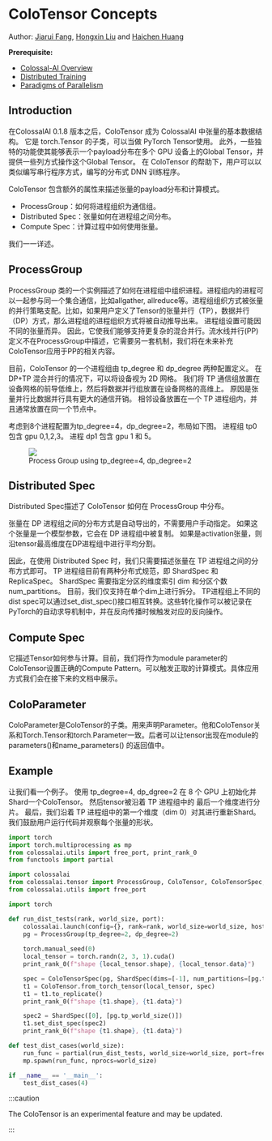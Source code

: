 # ColoTensor Concepts

Author: [Jiarui Fang](https://github.com/feifeibear), [Hongxin Liu](https://github.com/ver217) and [Haichen Huang](https://github.com/1SAA)

**Prerequisite:**
- [Colossal-AI Overview](../concepts/colossalai_overview.md)
- [Distributed Training](../concepts/distributed_training.md)
- [Paradigms of Parallelism](../concepts/paradigms_of_parallelism.md)

## Introduction

在ColossalAI 0.1.8 版本之后，ColoTensor 成为 ColossalAI 中张量的基本数据结构。 它是 torch.Tensor 的子类，可以当做 PyTorch Tensor使用。 此外，一些独特的功能使其能够表示一个payload分布在多个 GPU 设备上的Global  Tensor，并提供一些列方式操作这个Global Tensor。 在 ColoTensor 的帮助下，用户可以以类似编写串行程序方式，编写的分布式 DNN 训练程序。

ColoTensor 包含额外的属性来描述张量的payload分布和计算模式。

- ProcessGroup：如何将进程组织为通信组。
- Distributed Spec：张量如何在进程组之间分布。
- Compute Spec：计算过程中如何使用张量。

我们一一详述。

## ProcessGroup

ProcessGroup 类的一个实例描述了如何在进程组中组织进程。进程组内的进程可以一起参与同一个集合通信，比如allgather, allreduce等。进程组组织方式被张量的并行策略支配。比如，如果用户定义了Tensor的张量并行（TP），数据并行（DP）方式，那么进程组的进程组织方式将被自动推导出来。 进程组设置可能因不同的张量而异。 因此，它使我们能够支持更复杂的混合并行。流水线并行(PP)定义不在ProcessGroup中描述，它需要另一套机制，我们将在未来补充ColoTensor应用于PP的相关内容。

目前，ColoTensor 的一个进程组由 tp_degree 和 dp_degree 两种配置定义。 在 DP+TP 混合并行的情况下，可以将设备视为 2D 网格。 我们将 TP 通信组放置在设备网格的前导低维上，然后将数据并行组放置在设备网格的高维上。 原因是张量并行比数据并行具有更大的通信开销。 相邻设备放置在一个 TP 进程组内，并且通常放置在同一个节点中。

考虑到8个进程配置为tp_degree=4，dp_degree=2，布局如下图。 进程组 tp0 包含 gpu 0,1,2,3。 进程 dp1 包含 gpu 1 和 5。

<figure style={{textAlign: "center"}}>
<img src="https://raw.githubusercontent.com/hpcaitech/public_assets/main/colossalai/img/ColoTensor_layout_demo.PNG"/>
<figcaption>Process Group using tp_degree=4, dp_degree=2</figcaption>
</figure>

## Distributed Spec

Distributed Spec描述了 ColoTensor 如何在 ProcessGroup 中分布。

张量在 DP 进程组之间的分布方式是自动导出的，不需要用户手动指定。 如果这个张量是一个模型参数，它会在 DP 进程组中被复制。 如果是activation张量，则沿tensor最高维度在DP进程组中进行平均分割。

因此，在使用 Distributed Spec 时，我们只需要描述张量在 TP 进程组之间的分布方式即可。 TP 进程组目前有两种分布式规范，即 ShardSpec 和 ReplicaSpec。 ShardSpec 需要指定分区的维度索引 dim 和分区个数 num_partitions。 目前，我们仅支持在单个dim上进行拆分。 TP进程组上不同的dist spec可以通过set_dist_spec()接口相互转换。这些转化操作可以被记录在PyTorch的自动求导机制中，并在反向传播时候触发对应的反向操作。

## Compute Spec

它描述Tensor如何参与计算。目前，我们将作为module parameter的ColoTensor设置正确的Compute Pattern。可以触发正取的计算模式。具体应用方式我们会在接下来的文档中展示。

## ColoParameter

ColoParameter是ColoTensor的子类。用来声明Parameter。他和ColoTensor关系和Torch.Tensor和torch.Parameter一致。后者可以让tensor出现在module的parameters()和name_parameters() 的返回值中。

## Example

让我们看一个例子。 使用 tp_degree=4, dp_dgree=2 在 8 个 GPU 上初始化并Shard一个ColoTensor。 然后tensor被沿着 TP 进程组中的
最后一个维度进行分片。 最后，我们沿着 TP 进程组中的第一个维度（dim 0）对其进行重新Shard。 我们鼓励用户运行代码并观察每个张量的形状。


```python
import torch
import torch.multiprocessing as mp
from colossalai.utils import free_port, print_rank_0
from functools import partial

import colossalai
from colossalai.tensor import ProcessGroup, ColoTensor, ColoTensorSpec, ShardSpec, ComputeSpec, ComputePattern
from colossalai.utils import free_port

import torch

def run_dist_tests(rank, world_size, port):
    colossalai.launch(config={}, rank=rank, world_size=world_size, host='localhost', port=port, backend='nccl')
    pg = ProcessGroup(tp_degree=2, dp_degree=2)
    
    torch.manual_seed(0)
    local_tensor = torch.randn(2, 3, 1).cuda()
    print_rank_0(f"shape {local_tensor.shape}, {local_tensor.data}")

    spec = ColoTensorSpec(pg, ShardSpec(dims=[-1], num_partitions=[pg.tp_world_size()]), ComputeSpec(ComputePattern.TP1D))
    t1 = ColoTensor.from_torch_tensor(local_tensor, spec)
    t1 = t1.to_replicate()
    print_rank_0(f"shape {t1.shape}, {t1.data}")

    spec2 = ShardSpec([0], [pg.tp_world_size()])
    t1.set_dist_spec(spec2)
    print_rank_0(f"shape {t1.shape}, {t1.data}")

def test_dist_cases(world_size):
    run_func = partial(run_dist_tests, world_size=world_size, port=free_port())
    mp.spawn(run_func, nprocs=world_size)

if __name__ == '__main__':
    test_dist_cases(4)
```

:::caution

The ColoTensor is an experimental feature and may be updated.

:::

